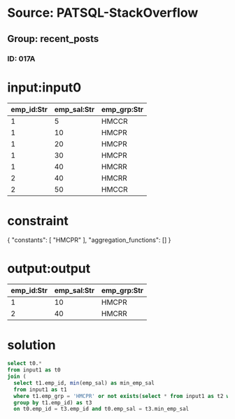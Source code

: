 # Source: PATSQL-StackOverflow
## Group: recent_posts
### ID: 017A

# input:input0

| emp_id:Str | emp_sal:Str | emp_grp:Str |
|---|---|---|
| 1 | 5 | HMCCR |
| 1 | 10 | HMCPR |
| 1 | 20 | HMCPR |
| 1 | 30 | HMCPR |
| 1 | 40 | HMCRR |
| 2 | 40 | HMCRR |
| 2 | 50 | HMCCR |

# constraint

{
  "constants": [
    "HMCPR"
  ],
  "aggregation_functions": []
}

# output:output

| emp_id:Str | emp_sal:Str | emp_grp:Str |
|---|---|---|
| 1 | 10 | HMCPR |
| 2 | 40 | HMCRR |

# solution

```sql
select t0.*
from input1 as t0
join (
  select t1.emp_id, min(emp_sal) as min_emp_sal
  from input1 as t1
  where t1.emp_grp = 'HMCPR' or not exists(select * from input1 as t2 where t1.emp_id = t2.emp_id and t2.emp_grp = 'HMCPR') 
  group by t1.emp_id) as t3
  on t0.emp_id = t3.emp_id and t0.emp_sal = t3.min_emp_sal
```
